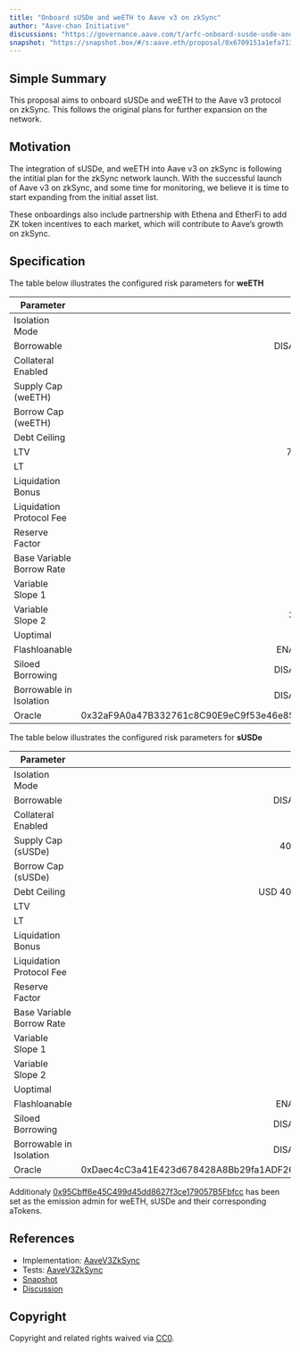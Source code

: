 ```yaml
---
title: "Onboard sUSDe and weETH to Aave v3 on zkSync"
author: "Aave-chan Initiative"
discussions: "https://governance.aave.com/t/arfc-onboard-susde-usde-and-weeth-to-aave-v3-on-zksync/19204"
snapshot: "https://snapshot.box/#/s:aave.eth/proposal/0x6709151a1efa71370a6a0f9a7592d983ed401ac0311cce861fba347081384520"
---
```


## Simple Summary

This proposal aims to onboard sUSDe and weETH to the Aave v3 protocol on zkSync. This follows the original plans for further expansion on the network.

## Motivation

The integration of sUSDe, and weETH into Aave v3 on zkSync is following the intitial plan for the zkSync network launch. With the successful launch of Aave v3 on zkSync, and some time for monitoring, we believe it is time to start expanding from the initial asset list.

These onboardings also include partnership with Ethena and EtherFi to add ZK token incentives to each market, which will contribute to Aave’s growth on zkSync.

## Specification

The table below illustrates the configured risk parameters for **weETH**

| Parameter                 |                                      Value |
| ------------------------- | -----------------------------------------: |
| Isolation Mode            |                                      false |
| Borrowable                |                                   DISABLED |
| Collateral Enabled        |                                       true |
| Supply Cap (weETH)        |                                        300 |
| Borrow Cap (weETH)        |                                          1 |
| Debt Ceiling              |                                      USD 0 |
| LTV                       |                                     72.5 % |
| LT                        |                                       75 % |
| Liquidation Bonus         |                                      7.5 % |
| Liquidation Protocol Fee  |                                       10 % |
| Reserve Factor            |                                       45 % |
| Base Variable Borrow Rate |                                        0 % |
| Variable Slope 1          |                                        7 % |
| Variable Slope 2          |                                      300 % |
| Uoptimal                  |                                       30 % |
| Flashloanable             |                                    ENABLED |
| Siloed Borrowing          |                                   DISABLED |
| Borrowable in Isolation   |                                   DISABLED |
| Oracle                    | 0x32aF9A0a47B332761c8C90E9eC9f53e46e852b2B |

The table below illustrates the configured risk parameters for **sUSDe**

| Parameter                 |                                      Value |
| ------------------------- | -----------------------------------------: |
| Isolation Mode            |                                       true |
| Borrowable                |                                   DISABLED |
| Collateral Enabled        |                                       true |
| Supply Cap (sUSDe)        |                                    400,000 |
| Borrow Cap (sUSDe)        |                                          1 |
| Debt Ceiling              |                                USD 400,000 |
| LTV                       |                                       65 % |
| LT                        |                                       75 % |
| Liquidation Bonus         |                                      8.5 % |
| Liquidation Protocol Fee  |                                       10 % |
| Reserve Factor            |                                       20 % |
| Base Variable Borrow Rate |                                        0 % |
| Variable Slope 1          |                                        9 % |
| Variable Slope 2          |                                       75 % |
| Uoptimal                  |                                       80 % |
| Flashloanable             |                                    ENABLED |
| Siloed Borrowing          |                                   DISABLED |
| Borrowable in Isolation   |                                   DISABLED |
| Oracle                    | 0xDaec4cC3a41E423d678428A8Bb29fa1ADF26869a |

Additionaly [0x95Cbff6e45C499d45dd8627f3ce179057B5Fbfcc](https://era.zksync.network/address/0x95Cbff6e45C499d45dd8627f3ce179057B5Fbfcc) has been set as the emission admin for weETH, sUSDe and their corresponding aTokens.

## References

- Implementation: [AaveV3ZkSync](https://github.com/bgd-labs/aave-proposals-v3/blob/main/zksync/src/20250110_AaveV3ZkSync_OnboardSUSDeUSDeAndWeETHToAaveV3OnZkSync/AaveV3ZkSync_OnboardSUSDeUSDeAndWeETHToAaveV3OnZkSync_20250110.sol)
- Tests: [AaveV3ZkSync](https://github.com/bgd-labs/aave-proposals-v3/blob/main/zksync/src/20250110_AaveV3ZkSync_OnboardSUSDeUSDeAndWeETHToAaveV3OnZkSync/AaveV3ZkSync_OnboardSUSDeUSDeAndWeETHToAaveV3OnZkSync_20250110.t.sol)
- [Snapshot](https://snapshot.box/#/s:aave.eth/proposal/0x6709151a1efa71370a6a0f9a7592d983ed401ac0311cce861fba347081384520)
- [Discussion](https://governance.aave.com/t/arfc-onboard-susde-usde-and-weeth-to-aave-v3-on-zksync/19204)

## Copyright

Copyright and related rights waived via [CC0](https://creativecommons.org/publicdomain/zero/1.0/).
